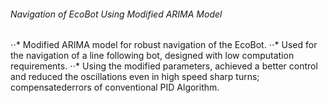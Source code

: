 ###### Navigation of EcoBot Using Modified ARIMA Model
⋅⋅* Modified ARIMA model for robust navigation of the EcoBot.
⋅⋅* Used for the navigation of a line following bot, designed with low computation requirements.
⋅⋅* Using the modified parameters, achieved a better control and reduced the oscillations even in high speed sharp turns; compensatederrors of conventional PID Algorithm.